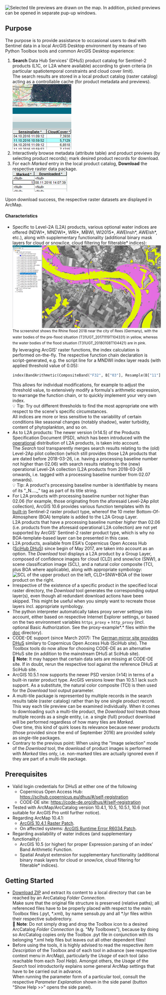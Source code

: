 ﻿![](doc/Previews.jpg "Selected tile previews are drawn on the map.
In addition, picked previews can be opened in separate pup-up windows.")

## Purpose
The purpose is to provide assistance to occasional users to deal with Sentinel data in a local ArcGIS Desktop environment by means of two Python Toolbox tools and common ArcGIS Desktop experience:

1. **Search** Data Hub Services' (DHuS) product catalog for Sentinel-2 products (L1C, or L2A where available) according to given criteria (in particular spatiotemporal constraints and cloud cover limit).  
  The search results are stored in a local product catalog (raster catalog) acting as a controllable cache (for product metadata and previews).  
  ![](doc/Search.png "Search tool results.")
2. Interactively browse metadata (attribute table) and product previews (by selecting product records); mark desired product records for download.
3. For each _Marked_ entry in the local product catalog, **Download** the respective raster data package.  
  ![](doc/Download.png "Download in a batch run.")

Upon download success, the respective raster datasets are displayed in ArcMap.

#### Characteristics
* Specific to Level-2A (L2A) products, various optional water indices are offered (NDWI*, MNDWI*, WRI*, MBWI, WI2015*, AWEInsh*, AWEIsh*, etc.), along with supplementary functionality (additional binary mask layers for cloud or snow/ice, cloud filtering for filterable* indices):  
  ![](doc/RhineFlood_Rees2018.jpg "Various water indices (based on L2A band images).")  
  <sup>The screenshot shows the Rhine flood 2018 near the city of Rees (Germany), with the water bodies of the pre-flood situation (T31UGT_20171119T104331) in yellow, whereas the water bodies of the flood situation (T31UGT_20180108T104421) are in pink.</sup>  
  By leveraging ArcGIS' raster functions, the index calculation is performed on-the-fly. The respective function chain declaration is script-generated, e.g. the script line for a MNDWI index layer reads (with applied threshold value of 0.05):  
  ```python
  index(BandArithmetic(CompositeBand("F32", B["03"], Resample(B["11"])), "(b1-b2)/(b1+b2) -5/100"))
  ```
  This allows for individual modifications, for example to adjust the threshold value, to extensively modify a formula's arithmetic expression, to rearrange the function chain, or to quickly implement your very own index.  
  :bulb: Tip: Try out different thresholds to find the most appropriate one with respect to the scene's specific circumstances.  
  All indices are more or less sensitive to the variability of certain conditions like seasonal changes (notably shadow), water turbidity, content of phytoplankton, and so on.
* As to L2A products: The newer version (≥14.5) of the Products Specification Document (PSD), which has been introduced with the [operational](https://scihub.copernicus.eu/news/News00305) distribution of L2A products, is taken into account.  
  The *Search* tool transparently merges search results relating to the (old) Level-2Ap pilot collection (which still provides those L2A products that are dated before 2018-03-26, i.e. having a processing baseline number not higher than 02.06) with search results relating to the (new) operational Level-2A collection (L2A products from 2018-03-26 onwards, i.e. tagged with a processing baseline number from 02.07 onwards).  
  :bulb: Tip: A product's processing baseline number is identifiable by means of its "\_N....\_" tag as part of its title string.
* For L2A products with processing baseline number not higher than 02.06 (for example, those originating from the aforesaid Level-2Ap pilot collection), ArcGIS 10.6 provides various function templates with its [built-in](http://desktop.arcgis.com/en/arcmap/latest/manage-data/raster-and-images/satellite-sensor-raster-types.htm) Sentinel-2 raster product type, whereof the 10 meter Bottom-Of-Atmosphere (BOA) template is added to the L2A Group Layer.  
  L2A products that have a processing baseline number *higher* than 02.06 (i.e. products from the aforesaid operational L2A collection) are not yet supported by ArcGIS' Sentinel-2 raster product type, which is why no BOA-template-based layer can be presented in this case.
* L2A products, available from ESA's Copernicus Open Access Hub ([SciHub DHuS](https://scihub.copernicus.eu/dhus)) since begin of May 2017, are taken into account as an option. The _Download_ tool displays a L2A product by a Group Layer, composed of confidence images for cloud (CLD) and snow/ice (SNW), a scene classification image (SCL), and a natural color composite (TCI, plus BOA where applicable), along with appropriate symbology:  
  ![](doc/L2A.jpg "SCL of the upper product on the left,
CLD+SNW+BOA of the lower product on the right.")
* Irrespective of the existence of a specific product in the specified local raster directory, the _Download_ tool generates the corresponding output layer(s), even though all redundant download actions have been skipped. This might be useful when you simply want to recreate those layers incl. appropriate symbology.
* The python interpreter automatically takes proxy server settings into account, either based on respective Internet Explorer settings, or based on the two environment variables `https_proxy` + `http_proxy` (incl. optional Basic Authorization. See the proxy-example*.* files within the [doc](doc) directory).
* CODE-DE support (since March 2017): The [German mirror site provides DHuS](https://code-de.org/dhus) similary to Copernicus Open Access Hub (SciHub site). The Toolbox tools do now allow for choosing CODE-DE as an alternative DHuS site (in addition to the mainstream DHuS at SciHub site).  
  📓 **Note**: It may happen that certain data sets are missing at CODE-DE site. If in doubt, rerun the respective tool against the reference DHuS at SciHub site.
* ArcGIS 10.5.1 now supports the newer PSD version (≥14) in terms of a built-in raster product type. ArcGIS versions lower than 10.5.1 lack such support. As a substitute, the natural color composite (TCI) is then used for the _Download_ tool output parameter.
* A multi-tile package is represented by multiple records in the search results table (raster catalog) rather than by one single product record. This way each tile preview can be examined individually. When it comes to downloading such a multi-tile product, the _Download_ tool treats those multiple records as a single entity, i.e. a single (full) product download will be performed regardless of how many tiles are _Marked_.  
   Over time, this kind of quirk loses its relevance because newer products (those provided since the end of September 2016) are provided solely as single-tile packages.
* Contrary to the previous point: When using the "Image selection" mode of the _Download_ tool, the download of product images is performed with _Marked_ tiles only, i.e. non-marked tiles are actually ignored even if they are part of a multi-tile package.

## Prerequisites
* Valid login credentials for DHuS at either one of the following
    * Copernicus Open Access Hub: https://scihub.copernicus.eu/dhus/#/self-registration
    * CODE-DE site: https://code-de.org/dhus/#/self-registration
* Tested with ArcMap/ArcCatalog version 10.4.1, 10.5, 10.5.1, 10.6 (not suitable for ArcGIS Pro until further notice).
* Regarding ArcMap 10.4.1:
  * [ArcGIS 10.4.1 Raster Patch](http://support.esri.com/Products/Desktop/arcgis-desktop/arcmap/10-4-1#downloads?id=7396).
  * On affected systems: [ArcGIS Runtime Error R6034 Patch](http://support.esri.com/download/7391).
* Regarding availability of water indices (and supplementary functionality):
  * ArcGIS 10.5 (or higher) for proper Expression parsing of an index' Band Arithmetic Function.
  * Spatial Analyst extension for supplementary functionality (additional binary mask layers for cloud or snow/ice, cloud filtering for filterable* indices).

## Getting Started
* [Download ZIP](../../archive/master.zip) and extract its content to a local directory that can be reached by an ArcCatalog _Folder Connection_.  
  Make sure that the original file structure is preserved (relative paths); all referenced files have to be properly placed with respect to the main Toolbox files (.pyt, \*.xml), by name sensub.py and all \*.lyr files within their respective subdirectory.  
  📓 **Note**: Do not simply drag and drop the Toolbox icon to a desired ArcCatalog _Folder Connection_ (e.g. "My Toolboxes"), because by doing so ArcCatalog copies only the Toolbox .pyt file in conjunction with its belonging *.xml help files but leaves out all other dependent files!
* Before using the tools, it is highly advised to read the respective _Item Description_ of the Toolbox and of each tool in advance (see respective context menu in ArcMap), particularly the _Usage_ of each tool (also reachable from each _Tool Help_). Amongst others, the _Usage_ of the _Search_ tool introductorily explains some general ArcMap settings that have to be carried out in advance.  
  When running the parameter form of a particular tool, consult the respective _Parameter Explanation_ shown in the side panel (button "Show Help >>" opens the side panel).
